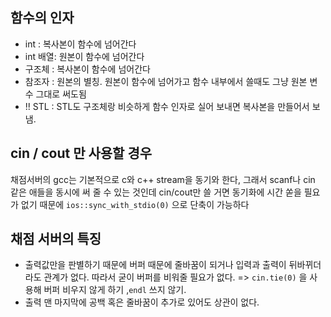 ## 함수의 인자
- int : 복사본이 함수에 넘어간다
- int 배열: 원본이 함수에 넘어간다
- 구조체 : 복사본이 함수에 넘어간다
- 참조자 : 원본의 별칭. 원본이 함수에 넘어가고 함수 내부에서 쓸때도 그냥 원본 변수 그대로 써도됨
- !! STL : STL도 구조체랑 비슷하게 함수 인자로 실어 보내면 복사본을 만들어서 보냄.

## cin / cout 만 사용할 경우
채점서버의 gcc는 기본적으로 c와 c++ stream을 동기와 한다, 그래서 scanf나 cin 같은 애들을 동시에 써 줄 수 있는 것인데 cin/cout만 쓸 거면 동기화에 시간 쏟을 필요가 없기 때문에 `ios::sync_with_stdio(0)` 으로 단축이 가능하다

## 채점 서버의 특징
- 출력값만을 판별하기 때문에 버퍼 때문에 줄바꿈이 되거나 입력과 출력이 뒤바뀌더라도 관계가 없다. 따라서 굳이 버퍼를 비워줄 필요가 없다.
=> `cin.tie(0)` 을 사용해 버퍼 비우지 않게 하기 ,`endl` 쓰지 않기.
- 출력 맨 마지막에 공백 혹은 줄바꿈이 추가로 있어도 상관이 없다.
